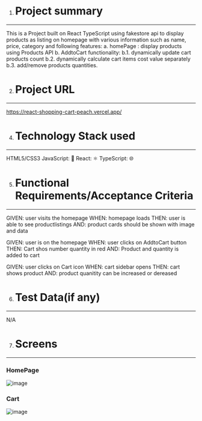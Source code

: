1. # Project summary
----------------

This is a Project built on React TypeScript using fakestore api to display products as listing on homepage with various information such as name, price, category and following features:
a. homePage : display products using Products API
b. AddtoCart functionality: 
  b.1. dynamically update cart products count
  b.2. dynamically calculate cart items cost value separately
  b.3. add/remove products quantities.

2. # Project URL
----------------

https://react-shopping-cart-peach.vercel.app/

4. # Technology Stack used
-----------------
HTML5/CSS3
JavaScript: 📜 
React: ⚛️
TypeScript: 🌐 

5. # Functional Requirements/Acceptance Criteria
-----------------
GIVEN: user visits the homepage
WHEN: homepage loads
THEN: user is able to see productlistings
AND: product cards should be shown with image and data

GIVEN: user is on the homepage
WHEN: user clicks on AddtoCart button
THEN: Cart shos number quantity in red
AND: Product and quantity is added to cart

GIVEN: user clicks on Cart icon
WHEN: cart sidebar opens
THEN: cart shows product
AND: product quanitity can be increased or dereased


6. # Test Data(if any)
-----------------

N/A

7. # Screens
------------------
### HomePage
![image](https://github.com/seyedhaiderraza/react-shopping-cart/assets/129282622/051cf296-b980-49c0-9ec9-9d000e15c690)


### Cart

![image](https://github.com/seyedhaiderraza/react-shopping-cart/assets/129282622/f800dc85-4aae-4e25-b26c-80870a32a8bd)













